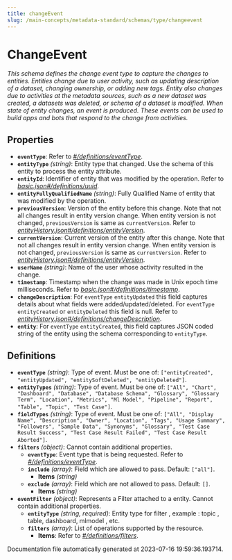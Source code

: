 ```yaml
---
title: changeEvent
slug: /main-concepts/metadata-standard/schemas/type/changeevent
---
```


# ChangeEvent

*This schema defines the change event type to capture the changes to entities. Entities change due to user activity, such as updating description of a dataset, changing ownership, or adding new tags. Entity also changes due to activities at the metadata sources, such as a new dataset was created, a datasets was deleted, or schema of a dataset is modified. When state of entity changes, an event is produced. These events can be used to build apps and bots that respond to the change from activities.*

## Properties

- **`eventType`**: Refer to *[#/definitions/eventType](#definitions/eventType)*.
- **`entityType`** *(string)*: Entity type that changed. Use the schema of this entity to process the entity attribute.
- **`entityId`**: Identifier of entity that was modified by the operation. Refer to *[basic.json#/definitions/uuid](#sic.json#/definitions/uuid)*.
- **`entityFullyQualifiedName`** *(string)*: Fully Qualified Name of entity that was modified by the operation.
- **`previousVersion`**: Version of the entity before this change. Note that not all changes result in entity version change. When entity version is not changed, `previousVersion` is same as `currentVersion`. Refer to *[entityHistory.json#/definitions/entityVersion](#tityHistory.json#/definitions/entityVersion)*.
- **`currentVersion`**: Current version of the entity after this change. Note that not all changes result in entity version change. When entity version is not changed, `previousVersion` is same as `currentVersion`. Refer to *[entityHistory.json#/definitions/entityVersion](#tityHistory.json#/definitions/entityVersion)*.
- **`userName`** *(string)*: Name of the user whose activity resulted in the change.
- **`timestamp`**: Timestamp when the change was made in Unix epoch time milliseconds. Refer to *[basic.json#/definitions/timestamp](#sic.json#/definitions/timestamp)*.
- **`changeDescription`**: For `eventType` `entityUpdated` this field captures details about what fields were added/updated/deleted. For `eventType` `entityCreated` or `entityDeleted` this field is null. Refer to *[entityHistory.json#/definitions/changeDescription](#tityHistory.json#/definitions/changeDescription)*.
- **`entity`**: For `eventType` `entityCreated`, this field captures JSON coded string of the entity using the schema corresponding to `entityType`.
## Definitions

- <a id="definitions/eventType"></a>**`eventType`** *(string)*: Type of event. Must be one of: `["entityCreated", "entityUpdated", "entitySoftDeleted", "entityDeleted"]`.
- <a id="definitions/entityTypes"></a>**`entityTypes`** *(string)*: Type of event. Must be one of: `["All", "Chart", "Dashboard", "Database", "Database Schema", "Glossary", "Glossary Term", "Location", "Metrics", "Ml Model", "Pipeline", "Report", "Table", "Topic", "Test Case"]`.
- <a id="definitions/fieldTypes"></a>**`fieldTypes`** *(string)*: Type of event. Must be one of: `["All", "Display Name", "Description", "Owner", "Location", "Tags", "Usage Summary", "Followers", "Sample Data", "Synonyms", "Glossary", "Test Case Result Success", "Test Case Result Failed", "Test Case Result Aborted"]`.
- <a id="definitions/filters"></a>**`filters`** *(object)*: Cannot contain additional properties.
  - **`eventType`**: Event type that is being requested. Refer to *[#/definitions/eventType](#definitions/eventType)*.
  - **`include`** *(array)*: Field which are allowed to pass. Default: `["all"]`.
    - **Items** *(string)*
  - **`exclude`** *(array)*: Field which are not allowed to pass. Default: `[]`.
    - **Items** *(string)*
- <a id="definitions/eventFilter"></a>**`eventFilter`** *(object)*: Represents a Filter attached to a entity. Cannot contain additional properties.
  - **`entityType`** *(string, required)*: Entity type for filter , example : topic , table, dashboard, mlmodel , etc.
  - **`filters`** *(array)*: List of operations supported by the resource.
    - **Items**: Refer to *[#/definitions/filters](#definitions/filters)*.


Documentation file automatically generated at 2023-07-16 19:59:36.193714.
